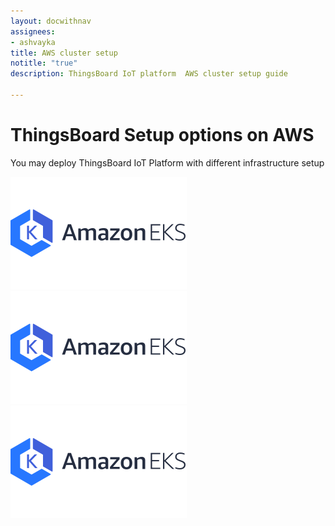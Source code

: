```yaml
---
layout: docwithnav
assignees:
- ashvayka
title: AWS cluster setup
notitle: "true"
description: ThingsBoard IoT platform  AWS cluster setup guide

---
```


<div class="installation-options">
    <div class="install-options-header">
       <div class="install-options-hero">
          <div class="container">
            <div class="install-options-hero-content">
                <h1>ThingsBoard Setup options on AWS</h1>
                <div class="install-options-description">
                    <p>
                        You may deploy ThingsBoard IoT Platform with different infrastructure setup
                    </p>
                </div>
            </div>            
            <div class="deployment-container one-line-deployment-container">
                <div class="deployment-div">
                    <div class="container">
                        <div class="deployment-section deployment-on-premise active" id="onPremise">
                           <div class="deployment-cards">
                                <div class="deployment-cards-container">
                                   <div class="deployment-card-block">
                                       <a href="/docs/user-guide/install/cluster/aws-monolith-setup/">
                                           <span>
                                               <div class="deployment-logo">
                                                   <img width="" src="/images/install/cloud/eks.svg" title="Monolith setup with Kubernetes on AWS EKS" alt="AWS EKS Monolith">
                                                </div>
                                           </span>
                                       </a>
                                   </div>
                                   <div class="deployment-card-block">
                                       <a href="/docs/user-guide/install/cluster/aws-microservices-setup/">
                                           <span>
                                               <div class="deployment-logo">
                                                   <img width="" src="/images/install/cloud/eks.svg" title="Microservices setup with Kubernetes on AWS EKS" alt="AWS EKS Microservices">
                                                </div>
                                           </span>
                                       </a>
                                   </div>
                                   <div class="deployment-card-block">
                                       <a href="/docs/user-guide/install/cluster/aws-custom-microservices-setup/">
                                           <span>
                                               <div class="deployment-logo">
                                                   <img width="" src="/images/install/cloud/eks.svg" title="Custom microservices setup with Kubernetes on AWS EKS" alt="AWS EKS Custom Microservices">
                                                </div>
                                           </span>
                                       </a>
                                   </div>
                              </div>                     
                            </div>                        
                        </div>
                    </div>
                </div>    
            </div>
          </div>
       </div>
    </div>
</div>
